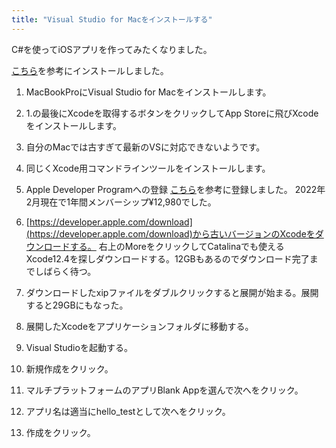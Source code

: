 ```yaml
---
title: "Visual Studio for Macをインストールする"
---
```


C#を使ってiOSアプリを作ってみたくなりました。

[こちら](https://qiita.com/chomado/items/6fb4c92ec5844e63abe6)を参考にインストールしました。

1. MacBookProにVisual Studio for Macをインストールします。
1. 1.の最後にXcodeを取得するボタンをクリックしてApp Storeに飛びXcodeをインストールします。
1. 自分のMacでは古すぎて最新のVSに対応できないようです。
1. 同じくXcode用コマンドラインツールをインストールします。

1. Apple Developer Programへの登録
   [こちら](https://www.yururiwork.net/archives/919)を参考に登録しました。
   2022年2月現在で1年間メンバーシップ¥12,980でした。
1. [https://developer.apple.com/download](https://developer.apple.com/download)から古いバージョンのXcodeをダウンロードする。
   右上のMoreをクリックしてCatalinaでも使えるXcode12.4を探しダウンロードする。12GBもあるのでダウンロード完了までしばらく待つ。
1. ダウンロードしたxipファイルをダブルクリックすると展開が始まる。展開すると29GBにもなった。
1. 展開したXcodeをアプリケーションフォルダに移動する。

1. Visual Studioを起動する。
1. 新規作成をクリック。
1. マルチプラットフォームのアプリBlank Appを選んで次へをクリック。
1. アプリ名は適当にhello_testとして次へをクリック。
1. 作成をクリック。
